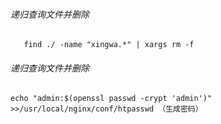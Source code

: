 ###### 递归查询文件并删除
```
   find ./ -name "xingwa.*" | xargs rm -f
```
###### 递归查询文件并删除
```
echo "admin:$(openssl passwd -crypt 'admin')" >>/usr/local/nginx/conf/htpasswd （生成密码）
```
